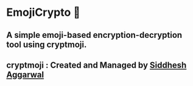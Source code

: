 # EmojiCrypto 🥸

A simple emoji-based encryption-decryption tool using cryptmoji.
---
cryptmoji : Created and Managed by [Siddhesh Aggarwal](https://github.com/Siddhesh-Agarwal/cryptmoji)
---
